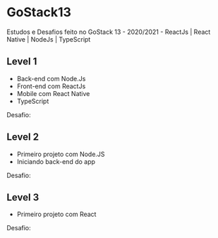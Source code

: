# GoStack13
 Estudos e Desafios feito no GoStack 13 - 2020/2021 - ReactJs | React Native | NodeJs | TypeScript
## Level 1 
 - Back-end com Node.Js
 - Front-end com ReactJs
 - Mobile com React Native
 - TypeScript
 
 Desafio:
## Level 2
 - Primeiro projeto com Node.JS
 - Iniciando back-end do app

  Desafio:
## Level 3
 - Primeiro projeto com React

  Desafio:

